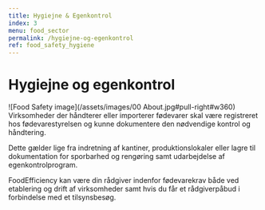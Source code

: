 ```yaml
---
title: Hygiejne & Egenkontrol
index: 3
menu: food_sector
permalink: /hygiejne-og-egenkontrol
ref: food_safety_hygiene
---
```


# Hygiejne og egenkontrol	

![Food Safety image](/assets/images/00 About.jpg#pull-right#w360)
Virksomheder der håndterer eller importerer fødevarer skal være registreret hos fødevarestyrelsen og kunne dokumentere den nødvendige kontrol og håndtering. 

Dette gælder lige fra indretning af kantiner, produktionslokaler eller lagre til dokumentation for sporbarhed og rengøring samt udarbejdelse af egenkontrolprogram. 

FoodEfficiency kan være din rådgiver indenfor fødevarekrav både ved etablering og drift af virksomheder samt hvis du får et rådgiverpåbud i forbindelse med et tilsynsbesøg. 
	
